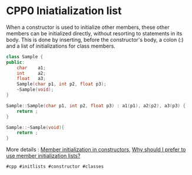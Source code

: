# CPP0 Iniatialization list

When a constructor is used to initialize other members, these other members can be initialized directly, without resorting to statements in its body. This is done by inserting, before the constructor's body, a colon (:) and a list of initializations for class members. 
```cpp
class Sample {
public:
	char	a1;
	int		a2;
	float	a3;
	Sample(char p1, int p2, float p3);
	~Sample(void);
}

Sample::Sample(char p1, int p2, float p3) : a1(p1), a2(p2), a3(p3) {
	return ;
}

Sample::~Sample(void){
	return ;
}
```

More details : [Member initialization in constructors](https://cplusplus.com/doc/tutorial/classes/), [Why should I prefer to use member initialization lists?](https://stackoverflow.com/questions/926752/why-should-i-prefer-to-use-member-initialization-lists)

    #cpp #initlists #constructor #classes
